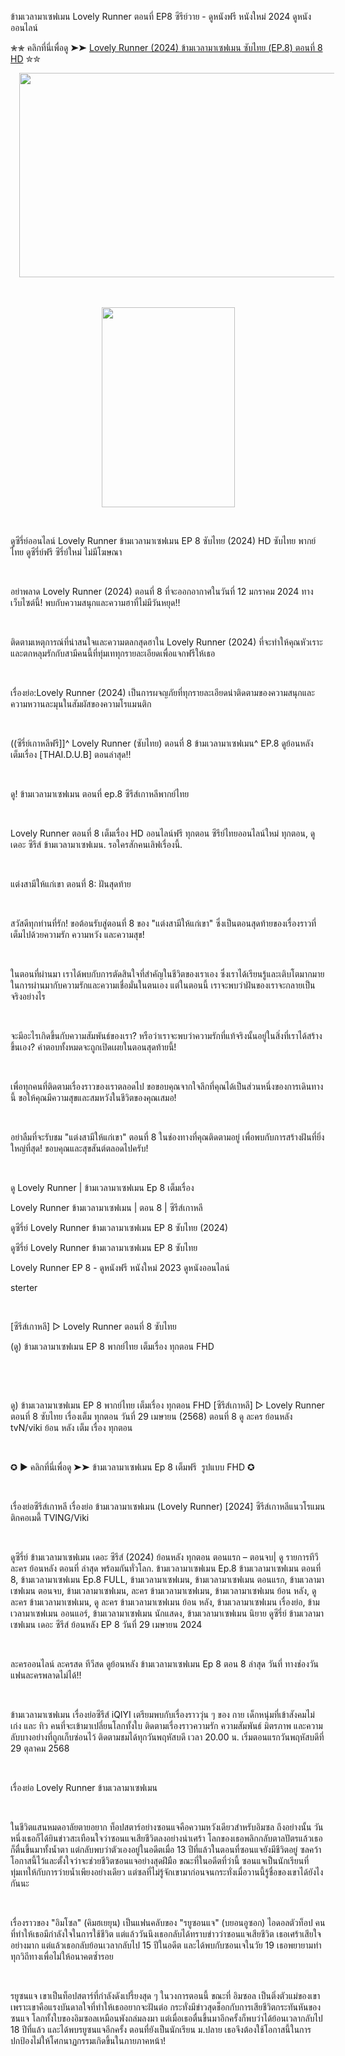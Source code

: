 <p>ข้ามเวลามาเซฟเมน Lovely Runner ตอนที่ EP8 ซีรีย์วาย - ดูหนังฟรี หนังใหม่ 2024 ดูหนังออนไลน์</p><p>✮✮ คลิกที่นี่เพื่อดู ➤➤ <a href="https://www.filmsortie.com/tv/230923-1-8/lovely-runner.html">Lovely Runner (2024) ข้ามเวลามาเซฟเมน ซับไทย (EP.8) ตอนที่ 8 HD</a> ✮✮</p><p></p><div class="separator" style="clear: both; text-align: center;"><a href="https://www.filmsortie.com/tv/230923-1-8/lovely-runner.html" style="margin-left: 1em; margin-right: 1em;"><img alt="" data-original-height="608" data-original-width="1094" height="327" src="https://blogger.googleusercontent.com/img/a/AVvXsEjmeQaJzEYjQwK8J9KI01RAjykLkhOd-qn-U97Yi5RTaaVYSKvukJvPKCfZofGfH1iN1hwrXrLMeOy1o-QGeLUi98zIb1bUGcvlqk0LpdWiLfsr5fQgPMR1X66hucMK61C9ziBZa6k4oYnV3MaSzqCFDrXn83sxaUEu9tWc3VUoirUFRJzZkZA4DiQVCZ4=w589-h327" width="589" /></a></div><br /><br /><p></p><div class="separator" style="clear: both; text-align: center;"><a href="https://blogger.googleusercontent.com/img/b/R29vZ2xl/AVvXsEg9HMe_kaBs7EuGUjRVZkvG0-hqjZASsuFzJqRQYSlDTdk0RSNrvp-zrcFcoL-g0bEIKnHyr5Cy5jR8atRfde6-BONem5rwC0KOx_UvJVoPL3cpNsvpcWqkMU7rpW5YlqfkTxXdgW_UaXV5SwS9NLvLFDBPBM5_AdD9r1LkkseQkTS_oBI07pJgsIwEyrw/s1728/Lovely%20Runner.jpg" style="margin-left: 1em; margin-right: 1em;"><img border="0" data-original-height="1728" data-original-width="1152" height="320" src="https://blogger.googleusercontent.com/img/b/R29vZ2xl/AVvXsEg9HMe_kaBs7EuGUjRVZkvG0-hqjZASsuFzJqRQYSlDTdk0RSNrvp-zrcFcoL-g0bEIKnHyr5Cy5jR8atRfde6-BONem5rwC0KOx_UvJVoPL3cpNsvpcWqkMU7rpW5YlqfkTxXdgW_UaXV5SwS9NLvLFDBPBM5_AdD9r1LkkseQkTS_oBI07pJgsIwEyrw/s320/Lovely%20Runner.jpg" width="213" /></a></div><p><br /></p><p>ดูซีรี่ย์ออนไลน์ Lovely Runner ข้ามเวลามาเซฟเมน EP 8 ซับไทย (2024) HD ซับไทย พากย์ไทย ดูซีรี่ย์ฟรี ซีรี่ย์ใหม่ ไม่มีโฆษณา&nbsp;</p><p><br /></p><p>อย่าพลาด Lovely Runner (2024) ตอนที่ 8 ที่จะออกอากาศในวันที่ 12 มกราคม 2024 ทางเว็บไซต์นี้! พบกับความสนุกและความฮาที่ไม่มีวันหยุด!!</p><p><br /></p><p>ติดตามเหตุการณ์ที่น่าสนใจและความตลกสุดฮาใน Lovely Runner (2024) ที่จะทำให้คุณหัวเราะและตกหลุมรักกับสามีคนนี้ที่ทุ่มเททุกรายละเอียดเพื่อแจกฟรีให้เธอ</p><p><br /></p><p>เรื่องย่อ:Lovely Runner (2024) เป็นการผจญภัยที่ทุกรายละเอียดน่าติดตามของความสนุกและความหวานละมุนในสัมผัสของความโรแมนติก</p><p><br /></p><p>((ซีรี่ย์เกาหลีฟรี]]^ Lovely Runner (ซับไทย) ตอนที่ 8 ข้ามเวลามาเซฟเมน^ EP.8 ดูย้อนหลัง เต็มเรื่อง [THAI.D.U.B] ตอนล่าสุด!!</p><p><br /></p><p>ดู! ข้ามเวลามาเซฟเมน ตอนที่ ep.8 ซีรีส์เกาหลีพากย์ไทย</p><p><br /></p><p>Lovely Runner ตอนที่ 8 เต็มเรื่อง HD ออนไลน์ฟรี ทุกตอน ซีรีย์ไทยออนไลน์ใหม่ ทุกตอน, ดูเดอะ ซีรีส์ ข้ามเวลามาเซฟเมน. รอใครสักคนเลิฟเรื่องนี้.</p><p><br /></p><p>แต่งสามีให้แก่เขา ตอนที่ 8: ฝันสุดท้าย</p><p><br /></p><p>สวัสดีทุกท่านที่รัก! ขอต้อนรับสู่ตอนที่ 8 ของ "แต่งสามีให้แก่เขา" ซึ่งเป็นตอนสุดท้ายของเรื่องราวที่เต็มไปด้วยความรัก ความหวัง และความสุข!</p><p><br /></p><p>ในตอนที่ผ่านมา เราได้พบกับการตัดสินใจที่สำคัญในชีวิตของเราเอง ซึ่งเราได้เรียนรู้และเติบโตมากมายในการผ่านมากับความรักและความเชื่อมั่นในตนเอง แต่ในตอนนี้ เราจะพบว่าฝันของเราจะกลายเป็นจริงอย่างไร</p><p><br /></p><p>จะมีอะไรเกิดขึ้นกับความสัมพันธ์ของเรา? หรือว่าเราจะพบว่าความรักที่แท้จริงนั้นอยู่ในสิ่งที่เราได้สร้างขึ้นเอง? คำตอบทั้งหมดจะถูกเปิดเผยในตอนสุดท้ายนี้!</p><p><br /></p><p>เพื่อทุกคนที่ติดตามเรื่องราวของเราตลอดไป ขอขอบคุณจากใจลึกที่คุณได้เป็นส่วนหนึ่งของการเดินทางนี้ ขอให้คุณมีความสุขและสมหวังในชีวิตของคุณเสมอ!</p><p><br /></p><p>อย่าลืมที่จะรับชม "แต่งสามีให้แก่เขา" ตอนที่ 8 ในช่องทางที่คุณติดตามอยู่ เพื่อพบกับการสร้างฝันที่ยิ่งใหญ่ที่สุด! ขอบคุณและสุขสันต์ตลอดไปครับ!</p><p><br /></p><p>ดู Lovely Runner | ข้ามเวลามาเซฟเมน Ep 8 เต็มเรื่อง</p><p>Lovely Runner ข้ามเวลามาเซฟเมน | ตอน 8 | ซีรีส์เกาหลี</p><p>ดูซีรี่ย์ Lovely Runner ข้ามเวลามาเซฟเมน EP 8 ซับไทย (2024)</p><p>ดูซีรี่ย์ Lovely Runner ข้ามเวลามาเซฟเมน EP 8 ซับไทย</p><p>Lovely Runner EP 8 - ดูหนังฟรี หนังใหม่ 2023 ดูหนังออนไลน์</p><p>sterter</p><p><br /></p><p>[ซีรีส์เกาหลี] ▷ Lovely Runner ตอนที่ 8 ซับไทย</p><p>(ดู) ข้ามเวลามาเซฟเมน EP 8 พากย์ไทย เต็มเรื่อง ทุกตอน FHD</p><p><br /></p><p><br /></p><p>ดู) ข้ามเวลามาเซฟเมน EP 8 พากย์ไทย เต็มเรื่อง ทุกตอน FHD [ซีรีส์เกาหลี] ▷ Lovely Runner ตอนที่ 8 ซับไทย เรื่องเต็ม ทุกตอน วันที่ 29 เมษายน (2568) ตอนที่ 8 ดู ละคร ย้อนหลัง tvN/viki ย้อน หลัง เต็ม เรื่อง ทุกตอน</p><p><br /></p><p>✪ ▶ คลิกที่นี่เพื่อดู ➤➤ ข้ามเวลามาเซฟเมน Ep 8 เต็มฟรี&nbsp; รูปแบบ FHD ✪&nbsp;</p><p><br /></p><p>เรื่องย่อซีรีส์เกาหลี เรื่องย่อ ข้ามเวลามาเซฟเมน (Lovely Runner) [2024] ซีรีส์เกาหลีแนวโรแมนติกคอเมดี้ TVING/Viki</p><p><br /></p><p>ดูซีรี่ย์ ข้ามเวลามาเซฟเมน เดอะ ซีรีส์ (2024) ย้อนหลัง ทุกตอน ตอนแรก – ตอนจบ| ดู รายการทีวี ละคร ย้อนหลัง ตอนที่ ล่าสุด พร้อมกันทั่วโลก. ข้ามเวลามาเซฟเมน Ep.8 ข้ามเวลามาเซฟเมน ตอนที่ 8, ข้ามเวลามาเซฟเมน Ep.8 FULL, ข้ามเวลามาเซฟเมน, ข้ามเวลามาเซฟเมน ตอนแรก, ข้ามเวลามาเซฟเมน ตอนจบ, ข้ามเวลามาเซฟเมน, ละคร ข้ามเวลามาเซฟเมน, ข้ามเวลามาเซฟเมน ย้อน หลัง, ดู ละคร ข้ามเวลามาเซฟเมน, ดู ละคร ข้ามเวลามาเซฟเมน ย้อน หลัง, ข้ามเวลามาเซฟเมน เรื่องย่อ, ข้ามเวลามาเซฟเมน ออนแอร์, ข้ามเวลามาเซฟเมน นักแสดง, ข้ามเวลามาเซฟเมน นิยาย ดูซีรี่ย์ ข้ามเวลามาเซฟเมน เดอะ ซีรีส์ ย้อนหลัง EP 8 วันที่ 29 เมษายน 2024</p><p><br /></p><p>ละครออนไลน์ ละครสด ทีวีสด ดูย้อนหลัง ข้ามเวลามาเซฟเมน Ep 8 ตอน 8 ล่าสุด วันที่ ทางช่องวัน แฟนละครพลาดไม่ได้!!</p><p><br /></p><p>ข้ามเวลามาเซฟเมน เรื่องย่อซีรีส์ iQIYI เตรียมพบกับเรื่องราววุ่น ๆ ของ กาย เด็กหนุ่มที่เข้าสังคมไม่เก่ง และ ทิว คนที่จะเข้ามาเปลี่ยนโลกทั้งใบ ติดตามเรื่องราวความรัก ความสัมพันธ์ มิตรภาพ และความลับบางอย่างที่ถูกเก็บซ่อนไว้ ติดตามชมได้ทุกวันพฤหัสบดี เวลา 20.00 น. เริ่มตอนแรกวันพฤหัสบดีที่ 29 ตุลาคม 2568</p><p><br /></p><p>เรื่องย่อ Lovely Runner ข้ามเวลามาเซฟเมน</p><p><br /></p><p>ในชีวิตแสนหมดอาลัยตายอยาก ท็อปสตาร์อย่างซอนแจคือความหวังเดียวสำหรับอิมซล ถึงอย่างนั้น วันหนึ่งเธอก็ได้ยินข่าวสะเทือนใจว่าซอนแจเสียชีวิตลงอย่างน่าเศร้า โลกของเธอพลิกกลับตาลปัตรแล้วเธอก็ตื่นขึ้นมาทั้งน้ำตา แต่กลับพบว่าตัวเองอยู่ในอดีตเมื่อ 13 ปีที่แล้วในตอนที่ซอนแจยังมีชีวิตอยู่ ซลคว้าโอกาสนี้ไว้และตั้งใจว่าจะช่วยชีวิตซอนแจอย่างสุดฝีมือ ขณะที่ในอดีตที่ว่านี้ ซอนแจเป็นนักเรียนที่ทุ่มเทให้กับการว่ายน้ำเพียงอย่างเดียว แต่ซลที่ไม่รู้จักเขามาก่อนจนกระทั่งเมื่อวานนี้รู้ชื่อของเขาได้ยังไงกันนะ</p><p><br /></p><p>เรื่องราวของ "อิมโซล" (คิมฮเยยุน) เป็นแฟนคลับของ "รยูซอนแจ" (บยอนอูซอก) ไอดอลตัวท็อป คนที่ทำให้เธอมีกำลังใจในการใช้ชีวิต แต่แล้ววันนึงเธอกลับได้ทราบข่าวว่าซอนแจเสียชีวิต เธอเศร้าเสียใจอย่างมาก แต่แล้วเธอกลับย้อนเวลากลับไป 15 ปีในอดีต และได้พบกับซอนเจในวัย 19 เธอพยายามทำทุกวิถีทางเพื่อไม่ให้อนาคตซ้ำรอย</p><p><br /></p><p>รยูซนแจ เขาเป็นท็อปสตาร์ที่กำลังดังเปรี้ยงสุด ๆ ในวงการตอนนี้ ขณะที่ อิมซอล เป็นติ่งตัวแม่ของเขา เพราะเขาคือแรงบันดาลใจที่ทำให้เธออยากจะฝันต่อ กระทั่งมีข่าวสุดช็อกกับการเสียชีวิตกระทันหันของซนแจ โลกทั้งใบของอิมซอลเหมือนพังถล่มลงมา แต่เมื่อเธอตื่นขึ้นมาอีกครั้งก็พบว่าได้ย้อนเวลากลับไป 18 ปีที่แล้ว และได้พบรยูซนแจอีกครั้ง ตอนที่ยังเป็นนักเรียน ม.ปลาย เธอจึงต้องใช้โอกาสนี้ในการปกป้องไม่ให้โศกนาฏกรรมเกิดขึ้นในภายภาคหน้า!</p><div><br /></div>

<!--

**Here are some ideas to get you started:**

🙋‍♀️ A short introduction - what is your organization all about?
🌈 Contribution guidelines - how can the community get involved?
👩‍💻 Useful resources - where can the community find your docs? Is there anything else the community should know?
🍿 Fun facts - what does your team eat for breakfast?
🧙 Remember, you can do mighty things with the power of [Markdown](https://docs.github.com/github/writing-on-github/getting-started-with-writing-and-formatting-on-github/basic-writing-and-formatting-syntax)
-->
